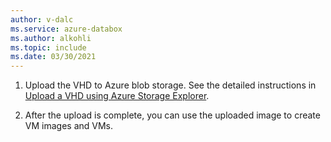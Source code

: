 ```yaml
---
author: v-dalc
ms.service: azure-databox
ms.author: alkohli
ms.topic: include
ms.date: 03/30/2021
---
```


1. Upload the VHD to Azure blob storage. See the detailed instructions in [Upload a VHD using Azure Storage Explorer](../articles/devtest-labs/devtest-lab-upload-vhd-using-storage-explorer.md).

1. After the upload is complete, you can use the uploaded image to create VM images and VMs.